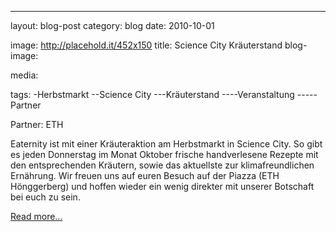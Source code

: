 ﻿---
layout: blog-post
category: blog
date: 2010-10-01

image: http://placehold.it/452x150
title: Science City Kräuterstand 
blog-image: 

media:  


tags:
-Herbstmarkt
--Science City
---Kräuterstand
----Veranstaltung
-----Partner

Partner: ETH

Eaternity ist mit einer Kräuteraktion am Herbstmarkt in Science City. So gibt es jeden Donnerstag im Monat Oktober frische handverlesene Rezepte mit den entsprechenden Kräutern, sowie das aktuellste zur klimafreundlichen Ernährung. Wir freuen uns auf euren Besuch auf der Piazza (ETH Hönggerberg) und hoffen wieder ein wenig direkter mit unserer Botschaft bei euch zu sein.

[Read more...][1]

[1]: http://www.eaternity.ethz.ch/events.html

